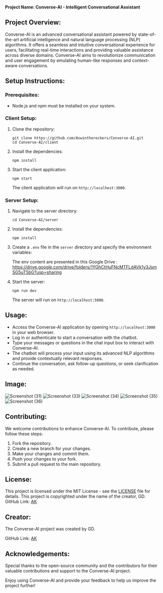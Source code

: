 **Project Name: Converse-AI - Intelligent Conversational Assistant**

## Project Overview:

Converse-AI is an advanced conversational assistant powered by state-of-the-art artificial intelligence and natural language processing (NLP) algorithms. It offers a seamless and intuitive conversational experience for users, facilitating real-time interactions and providing valuable assistance across diverse domains. Converse-AI aims to revolutionize communication and user engagement by emulating human-like responses and context-aware conversations.

## Setup Instructions:

### Prerequisites:

- Node.js and npm must be installed on your system.

### Client Setup:

1. Clone the repository:

   ```
   git clone https://github.com/Aswintherockers/Converse-AI.git
   cd Converse-AI/client
   ```

2. Install the dependencies:

   ```
   npm install
   ```

3. Start the client application:

   ```
   npm start
   ```

   The client application will run on `http://localhost:3000`.

### Server Setup:

1. Navigate to the server directory:

   ```
   cd Converse-AI/server
   ```

2. Install the dependencies:

   ```
   npm install
   ```

3. Create a `.env` file in the `server` directory and specify the environment variables:

   The env content are presented in this Google Drive : https://drive.google.com/drive/folders/1YGhCtHuFNcMTFLdAVk1y3JsmSG5uT5bG?usp=sharing

4. Start the server:

   ```
   npm run dev
   ```

   The server will run on `http://localhost:5000`.

## Usage:

- Access the Converse-AI application by opening `http://localhost:3000` in your web browser.
- Log in or authenticate to start a conversation with the chatbot.
- Type your messages or questions in the chat input box to interact with Converse-AI.
- The chatbot will process your input using its advanced NLP algorithms and provide contextually relevant responses.
- Continue the conversation, ask follow-up questions, or seek clarification as needed.
## Image:

![Screenshot (31)](https://github.com/Aswintherockers/Converse-AI/assets/110334860/1b38e05c-bfa1-4cfb-b240-22a1dbe9f3b5)
![Screenshot (33)](https://github.com/Aswintherockers/Converse-AI/assets/110334860/73e7fb9e-700b-4a2a-9575-0d9c7a97ece6)
![Screenshot (34)](https://github.com/Aswintherockers/Converse-AI/assets/110334860/c863cae4-5b5c-4988-96d9-88888f0af1b8)
![Screenshot (35)](https://github.com/Aswintherockers/Converse-AI/assets/110334860/cd335821-da4a-46de-9256-f219144adeb3)
![Screenshot (36)](https://github.com/Aswintherockers/Converse-AI/assets/110334860/9135b9d4-bd1f-4256-85b7-4aa132ffc024)





## Contributing:

We welcome contributions to enhance Converse-AI. To contribute, please follow these steps:

1. Fork the repository.
2. Create a new branch for your changes.
3. Make your changes and commit them.
4. Push your changes to your fork.
5. Submit a pull request to the main repository.

## License:

This project is licensed under the MIT License - see the [LICENSE](https://github.com/Aswintherockers/Converse-AI/blob/main/LICENSE) file for details.
This project is copyrighted under the name of the creator, GD.
GitHub Link: [AK](https://github.com/Aswintherockers/Converse-AI)

## Creator:

The Converse-AI project was created by GD.

GitHub Link: [AK](https://github.com/Aswintherockers/Converse-AI)

## Acknowledgements:

Special thanks to the open-source community and the contributors for their valuable contributions and support to the Converse-AI project.

Enjoy using Converse-AI and provide your feedback to help us improve the project further!


